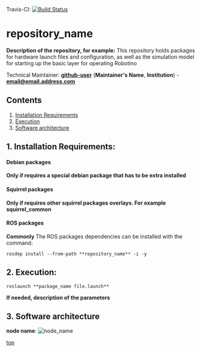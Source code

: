 Travis-CI: [![Build Status](https://travis-ci.org/squirrel-project/repository_name.svg?branch=indigo_dev)](https://travis-ci.org/squirrel-project/repository_name)

# repository_name
<a id="top"/> 

**Description of the repository, for example:** This repository holds packages for hardware launch files and configuration, as well as the simulation model for starting up the basic layer for operating Robotino

Technical Maintainer: [**github-user**](https://github.com/**github-user**/) (**Maintainer's Name**, **Institution**) - **email@email.address.com**

## Contents

1. <a href="#1--installation-requirements">Installation Requirements</a>
2. <a href="#2--execution">Execution</a>
3. <a href="#3--software-architecture">Software architecture</a>


## 1. Installation Requirements: <a id="1--installation-requirements"/> 

#### Debian packages
**Only if requires a special debian package that has to be extra installed**

#### Squirrel packages
**Only if requires other squirrel packages overlays. For example squirrel_common**

#### ROS packages
**Commonly**
The ROS packages dependencies can be installed with the command:
```
rosdep install --from-path **repository_name** -i -y
```
## 2. Execution: <a id="2--execution"/> 
```
roslaunch **package_name file.launch**
```
**If needed, description of the parameters**

## 3. Software architecture <a id="3--software-architecture"/> 

**node name**: ![**node_name**](https://github.com/squirrel-project/**PackageName**/blob/indigo_dev/nade_name.png "Architecture")

<a href="#top">top</a>
